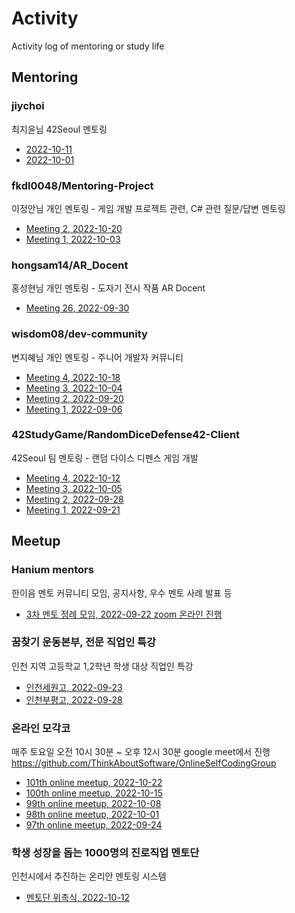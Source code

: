 # Activity

Activity log of mentoring or study life

## Mentoring

### jiychoi

최지윤님 42Seoul 멘토링

- [2022-10-11](https://github.com/jongfeel/Activity/issues/43)
- [2022-10-01](https://github.com/jongfeel/Activity/issues/37)

### fkdl0048/Mentoring-Project

이정안님 개인 멘토링 - 게임 개발 프로젝트 관련, C# 관련 질문/답변 멘토링

- [Meeting 2, 2022-10-20](https://github.com/fkdl0048/Mentoring-Project/discussions/10)
- [Meeting 1, 2022-10-03](https://github.com/fkdl0048/Mentoring-Project/discussions/7)

### hongsam14/AR_Docent

홍성현님 개인 멘토링 - 도자기 전시 작품 AR Docent

- [Meeting 26, 2022-09-30](https://github.com/hongsam14/AR_Docent/issues/17)

### wisdom08/dev-community

변지혜님 개인 멘토링 - 주니어 개발자 커뮤니티

- [Meeting 4, 2022-10-18](https://github.com/wisdom08/dev-community/discussions/33)
- [Meeting 3, 2022-10-04](https://github.com/wisdom08/dev-community/discussions/29)
- [Meeting 2, 2022-09-20](https://github.com/wisdom08/dev-community/discussions/18)
- [Meeting 1, 2022-09-06](https://github.com/wisdom08/dev-community/discussions/14)

### 42StudyGame/RandomDiceDefense42-Client

42Seoul 팀 멘토링 - 랜덤 다이스 디펜스 게임 개발

- [Meeting 4, 2022-10-12](https://github.com/42StudyGame/RandomDiceDefense42-Docs/discussions/5)
- [Meeting 3, 2022-10-05](https://github.com/42StudyGame/RandomDiceDefense42-Docs/discussions/3)
- [Meeting 2, 2022-09-28](https://github.com/42StudyGame/RandomDiceDefense42-Client/discussions/20)
- [Meeting 1, 2022-09-21](https://github.com/42StudyGame/RandomDiceDefense42-Client/discussions/1)

## Meetup

### Hanium mentors

한이음 멘토 커뮤니티 모임, 공지사항, 우수 멘토 사례 발표 등

- [3차 멘토 정례 모임, 2022-09-22 zoom 온라인 진행](https://github.com/jongfeel/Activity/issues/12)

### 꿈찾기 운동본부, 전문 직업인 특강

인천 지역 고등학교 1,2학년 학생 대상 직업인 특강

- [인천세원고, 2022-09-23](https://github.com/jongfeel/Activity/issues/4)
- [인천부평고, 2022-09-28](https://github.com/jongfeel/Activity/issues/20)

### 온라인 모각코

매주 토요일 오전 10시 30분 ~ 오후 12시 30분
google meet에서 진행
https://github.com/ThinkAboutSoftware/OnlineSelfCodingGroup

- [101th online meetup, 2022-10-22](https://github.com/jongfeel/Activity/issues/58)
- [100th online meetup, 2022-10-15](https://github.com/jongfeel/Activity/issues/52)
- [99th online meetup, 2022-10-08](https://github.com/jongfeel/Activity/issues/30)
- [98th online meetup, 2022-10-01](https://github.com/jongfeel/Activity/issues/23)
- [97th online meetup, 2022-09-24](https://github.com/jongfeel/Activity/issues/10)

### 학생 성장을 돕는 1000명의 진로직업 멘토단

인천시에서 추진하는 온리안 멘토링 시스템

- [멘토단 위촉식, 2022-10-12](https://github.com/jongfeel/Activity/issues/39)